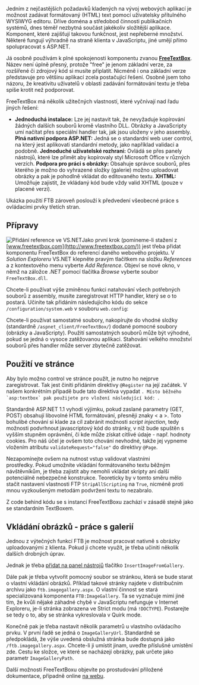 <!-- dcterms:identifier = aspnetcz#33 -->
<!-- dcterms:title = FreeTextBox: WYSIWYG editor pro ASP.NET -->
<!-- dcterms:abstract = Jedním z nejčastějších požadavků kladených na vývoj webových aplikací je možnost zadávat formátovaný (HTML) text pomocí uživatelsky přítulného WYSIWYG editoru. Já osobně používám k plné spokojenosti komponentu zvanou FreeTextBox. Ukázka jeho použití zároveň poslouží k předvedení všeobecné práce s ovládacími prvky třetích stran. -->
<!-- np9:categoryId = 1 -->
<!-- x4w:category = Tipy, triky -->
<!-- np9:authorId = 1 -->
<!-- np9:authorEmail = michal.valasek@altairis.cz -->
<!-- dcterms:creator = Michal Altair Valášek -->
<!-- dcterms:created = 2005-04-21T06:18:33.937+02:00 -->
<!-- dcterms:dateAccepted = 2005-04-21T06:18:33.937+02:00 -->

Jedním z nejčastějších požadavků kladených na vývoj webových aplikací je možnost zadávat formátovaný (HTML) text pomocí uživatelsky přítulného WYSIWYG editoru. Dříve doména a středobod činnosti publikačních systémů, dnes téměř nezbytná součást jakékoliv složitější aplikace. Komponent, které zajišťují takovou funkčnost, jest nepřeberné množství. Některé fungují výhradně na straně klienta v JavaScriptu, jiné umějí přímo spolupracovat s ASP.NET.

Já osobně používám k plné spokojenosti komponentu zvanou **[FreeTextBox](http://www.freetextbox.com/)**. Název není úplně přesný, protože "free" je jenom základní verze, za rozšířené či zdrojový kód si musíte připlatit. Nicméně i ona základní verze představuje pro většinu aplikací zcela postačující řešení. Osobně jsem toho názoru, že kreativitu uživatelů v oblasti zadávání formátování textu je třeba spíše krotit než podporovat.

FreeTextBox má několik užitečných vlastností, které vyčnívají nad řadu jiných řešení:

*   **Jednoduchá instalace:** Lze jej nastavit tak, že nevyžaduje kopírování žádných dalších souborů kromě vlastního DLL. Obrázky a JavaScripty umí načítat přes speciální handler tak, jak jsou uloženy v jeho assembly. **Plná nativní podpora ASP.NET:** Jedná se o standardní web user control, na který jest aplikovati standardní metody, jako například validaci a podobně. **Jednoduché uživatelské rozhraní:** Ovládá se přes panely nástrojů, které lze přimět aby kopírovaly styl Microsoft Office v různých verzích. **Podpora pro práci s obrázky:** Obsahuje správce souborů, přes kterého je možno do vyhrazené složky (galerie) možno uploadovat obrázky a pak je pohodlně vkládat do editovaného textu. **XHTML:** Umožňuje zajistit, že vkládaný kód bude vždy valid XHTML (pouze v placené verzi). 

Ukázka použití FTB zároveň poslouží k předvedení všeobecné práce s ovládacími prvky třetích stran.

## Přípravy

![Přidání reference ve VS.NET](https://www.cdn.altairis.cz/Blog/2005/20050421-add-reference.png "Přidání reference ve VS.NET")Jako první krok (pomineme-li stažení z [www.freetextbox.com](http://www.freetextbox.com/)) jest třeba přidat komponentu FreeTextBox do referencí daného webového projektu. V *Solution Exploreru* VS.NET klepněte pravým tlačítkem na složku *References* a z kontextového menu vyberte *Add Reference*. Objeví se nové okno, v němž na záložce *.NET* pomocí tlačítka *Browse* vyberte soubor `FreeTextBox.dll`.

Chcete-li používat výše zmíněnou funkci natahování všech potřebných souborů z assembly, musíte zaregistrovat HTTP handler, který se o to postará. Učiníte tak přidáním následujícího kódu do sekce `/configuration/system.web` v souboru `web.config`:

<httpHandlers> <add verb="GET" path="FtbWebResource.axd" type="FreeTextBoxControls.AssemblyResourceHandler, FreeTextBox" /> </httpHandlers>

Chcete-li používat samostatné soubory, nakopírujte do vhodné složky (standardně `/aspnet_client/FreeTextBox/`) dodané pomocné soubory (obrázky a JavaScripty). Použití samostatných souborů může být výhodné, pokud se jedná o vysoce zatěžovanou aplikaci. Stahování velkého množství souborů přes handler může server zbytečně zatěžovat.

## Použití ve stránce

Aby bylo možno control ve stránce použít, je nutno ho nejprve zaregistrovat. Tak jest činiti přidáním direktivy `@Register` na její začátek. V našem konkrétním případě bude tato direktiva vypadat ``. Místo běžného `asp:textbox` pak použijete pro vložení následující kód: ``. 

Standardně ASP.NET 1.1 vyhodí výjimku, pokud zaslané parametry (GET, POST) obsahují libovolné HTML formátování, přesněji znaky < a >. Toto bohulibé chování si klade za cíl zabránit možnosti *script injection*, tedy možnosti podvrhnout javascriptový kód do stránky, v níž bude spuštěn s vyšším stupněm oprávnění, či kde může získat citlivé údaje - např. hodnoty cookies. Pro náš účel je ovšem toto chování nevhodné, takže jej vypneme vložením atributu `validateRequest="false"` do direktivy `@Page`.

Nezapomínejte ovšem na nutnost vstup validovat vlastními prostředky. Pokud umožníte vkládání formátovaného textu běžným návštěvníkům, je třeba zajistit aby nemohli vkládat skripty ani další potenciálně nebezpečné konstrukce. Teoreticky by v tomto směru mělo stačit nastavení vlastnosti FTP `StripAllScripting` na `True`, nicméně proti mnou vyzkoušeným metodám podvržení textu to nezabralo.

Z code behind kódu se s instancí FreeTextBoxu zachází v zásadě stejně jako se standardním TextBoxem.

## Vkládání obrázků - práce s galerií

Jednou z výtečných funkcí FTB je možnost pracovat nativně s obrázky uploadovanými z klienta. Pokud ji chcete využít, je třeba učiniti několik dalších drobných úprav.

Jednak je třeba [přidat na panel nástrojů](http://wiki.freetextbox.com/default.aspx/FreeTextBoxWiki.ToolbarConfiguration) tlačítko `InsertImageFromGallery`.

Dále pak je třeba vytvořit pomocný soubor se stránkou, která se bude starat o vlastní vkládání obrázků. Příklad takové stránky najdete v distribučním archivu jako `ftb.imagegallery.aspx`. O vlastní činnost se stará specializovaná komponenta `FTB:ImageGallery`. Ta se vyznačuje mimi jiné tím, že kvůli nějaké záhadné chybě v JavaScriptu nefunguje v Internet Exploreru, je-li stránka zobrazena ve Strict modu (má `!DOCTYPE`). Postarejte se tedy o to, aby se stránka vykreslovala v Quirk mode.

Konečně pak je třeba nastavit několik parametrů u vlastního ovládacího prvku. V první řadě se jedná o `ImageGalleryUrl`. Standardně se předpokládá, že výše uvedená obslužná stránka bude dostupná jako `/ftb.imagegallery.aspx`. Chcete-li ji umístit jinam, uveďte příslušné umístění zde. Cestu ke složce, ve které se nacházejí obrázky, pak určete jako parametr `ImageGalleryPath`.

Další možnosti FreeTextBoxu objevíte po prostudování přiložené dokumentace, případně online [na webu](http://wiki.freetextbox.com/).